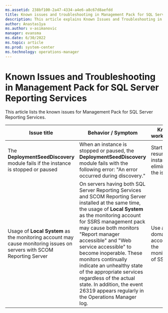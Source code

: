 ```yaml
---
ms.assetid: 238bf100-2a47-4334-a4e6-a8c67d8aefdd
title: Known issues and troubleshooting in Management Pack for SQL Server Reporting Services
description: This article explains Known Issues and Troubleshooting in Management Pack for SQL Server Reporting Services
author: Anastas1ya
ms.author: v-asimanovic
manager: evansma
ms.date: 6/30/2022
ms.topic: article
ms.prod: system-center
ms.technology: operations-manager
---
```


# Known Issues and Troubleshooting in Management Pack for SQL Server Reporting Services

This article lists the known issues for Management Pack for SQL Server Reporting Services.

|Issue title|Behavior / Symptom|Known workaround|
|-|-|-|
|The **DeploymentSeedDiscovery** module fails if the instance is stopped or paused|When an instance is stopped or paused, the **DeploymentSeedDiscovery** module fails with the following error: "An error occurred during discovery."|Start or resume the instance to eliminate the issue.|
|Usage of **Local System** as the monitoring account may cause monitoring issues on servers with SCOM Reporting Server|On servers having both SQL Server Reporting Services and SCOM Reporting Server installed at the same time, the usage of **Local System** as the monitoring account for SSRS management pack may cause both monitors "Report manager accessible" and "Web service accessible" to become inoperable. These monitors continually indicate an unhealthy state of the appropriate services regardless of the actual state. In addition, the event 26319 appears regularly in the Operations Manager log.|Use a domain account for the monitoring of SSRS.|
